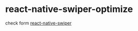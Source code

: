 # react-native-swiper-optimize

check form [react-native-swiper](https://github.com/leecade/react-native-swiper)
